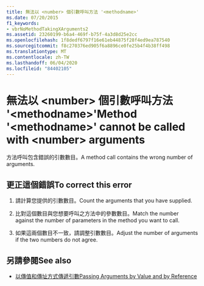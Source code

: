 ```yaml
---
title: 無法以 <number> 個引數呼叫方法 '<methodname>'
ms.date: 07/20/2015
f1_keywords:
- vbrNoMethodTakingXArguments2
ms.assetid: 23260199-b6a4-469f-b75f-4a3d8d25e2cc
ms.openlocfilehash: 1f8dedf6797f16e61eb44875f28f4ed9ea787540
ms.sourcegitcommit: f8c270376ed905f6a8896ce0fe25b4f4b38ff498
ms.translationtype: MT
ms.contentlocale: zh-TW
ms.lasthandoff: 06/04/2020
ms.locfileid: "84402105"
---
```

# <a name="method-methodname-cannot-be-called-with-number-arguments"></a><span data-ttu-id="8aa22-102">無法以 \<number> 個引數呼叫方法 '\<methodname>'</span><span class="sxs-lookup"><span data-stu-id="8aa22-102">Method '\<methodname>' cannot be called with \<number> arguments</span></span>
<span data-ttu-id="8aa22-103">方法呼叫包含錯誤的引數數目。</span><span class="sxs-lookup"><span data-stu-id="8aa22-103">A method call contains the wrong number of arguments.</span></span>  
  
## <a name="to-correct-this-error"></a><span data-ttu-id="8aa22-104">更正這個錯誤</span><span class="sxs-lookup"><span data-stu-id="8aa22-104">To correct this error</span></span>  
  
1. <span data-ttu-id="8aa22-105">請計算您提供的引數數目。</span><span class="sxs-lookup"><span data-stu-id="8aa22-105">Count the arguments that you have supplied.</span></span>  
  
2. <span data-ttu-id="8aa22-106">比對這個數目與您想要呼叫之方法中的參數數目。</span><span class="sxs-lookup"><span data-stu-id="8aa22-106">Match the number against the number of parameters in the method you want to call.</span></span>  
  
3. <span data-ttu-id="8aa22-107">如果這兩個數目不一致，請調整引數數目。</span><span class="sxs-lookup"><span data-stu-id="8aa22-107">Adjust the number of arguments if the two numbers do not agree.</span></span>  
  
## <a name="see-also"></a><span data-ttu-id="8aa22-108">另請參閱</span><span class="sxs-lookup"><span data-stu-id="8aa22-108">See also</span></span>

- [<span data-ttu-id="8aa22-109">以傳值和傳址方式傳遞引數</span><span class="sxs-lookup"><span data-stu-id="8aa22-109">Passing Arguments by Value and by Reference</span></span>](../programming-guide/language-features/procedures/passing-arguments-by-value-and-by-reference.md)
